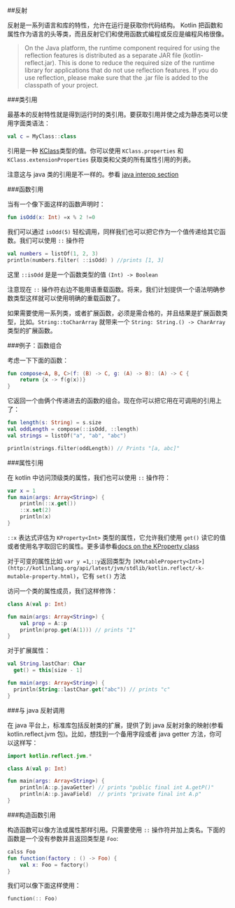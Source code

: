 ##反射

反射是一系列语言和库的特性，允许在运行是获取你代码结构。 Kotlin 把函数和属性作为语言的头等类，而且反射它们和使用函数式编程或反应是编程风格很像。

>On the Java platform, the runtime component required for using the reflection features is distributed as a separate JAR file (kotlin-reflect.jar). This is done to reduce the required size of the runtime library for applications that do not use reflection features. If you do use reflection, please make sure that the .jar file is added to the classpath of your project.

###类引用

最基本的反射特性就是得到运行时的类引用。要获取引用并使之成为静态类可以使用字面类语法：

```kotlin
val c = MyClass::class
```

引用是一种 [KClass](http://kotlinlang.org/api/latest/jvm/stdlib/kotlin.reflect/-k-class/index.html)类型的值。你可以使用 `KClass.properties` 和 `KClass.extensionProperties` 获取类和父类的所有属性引用的列表。

注意这与 java 类的引用是不一样的。参看 [java interop section](http://kotlinlang.org/docs/reference/java-interop.html#object-methods)


###函数引用

当有一个像下面这样的函数声明时：

```kotlin
fun isOdd(x: Int) =x % 2 !=0
```

我们可以通过 `isOdd(5)` 轻松调用，同样我们也可以把它作为一个值传递给其它函数。我们可以使用 `::` 操作符

```kotlin
val numbers = listOf(1, 2, 3)
println(numbers.filter( ::isOdd) ) //prints [1, 3]
```

这里 `::isOdd` 是是一个函数类型的值 `(Int) -> Boolean`

注意现在 `::` 操作符右边不能用语重载函数。将来，我们计划提供一个语法明确参数类型这样就可以使用明确的重载函数了。

如果需要使用一系列类，或者扩展函数，必须是需合格的，并且结果是扩展函数类型，比如。`String::toCharArray` 就带来一个 `String: String.() -> CharArray` 类型的扩展函数。

###例子：函数组合

考虑一下下面的函数：

```kotlin
fun compose<A, B, C>(f: (B) -> C, g: (A) -> B): (A) -> C {
    return {x -> f(g(x))}
}
```

它返回一个由俩个传递进去的函数的组合。现在你可以把它用在可调用的引用上了：

```kotlin
fun length(s: String) = s.size
val oddLength = compose(::isOdd, ::length)
val strings = listOf("a", "ab", "abc")

println(strings.filter(oddLength)) // Prints "[a, abc]"
```

###属性引用

在 kotlin 中访问顶级类的属性，我们也可以使用 `::` 操作符：

```kotlin
var x = 1
fun main(args: Array<String>) {
	println(::x.get())
	::x.set(2)
	println(x)
}
```

`::x` 表达式评估为 `KProperty<Int>` 类型的属性，它允许我们使用 `get()` 读它的值或者使用名字取回它的属性。更多请参看[docs on the KProperty class](http://kotlinlang.org/api/latest/jvm/stdlib/kotlin.reflect/-k-property.html)

对于可变的属性比如 `var y =1`,`::y`返回类型为 `[KMutableProperty<Int>](http://kotlinlang.org/api/latest/jvm/stdlib/kotlin.reflect/-k-mutable-property.html)`，它有 `set()` 方法

访问一个类的属性成员，我们这样修饰：

```kotlin
class A(val p: Int)

fun main(args: Array<String>) {
    val prop = A::p
    println(prop.get(A(1))) // prints "1"
}
```

对于扩展属性：

```kotlin
val String.lastChar: Char
  get() = this[size - 1]

fun main(args: Array<String>) {
  println(String::lastChar.get("abc")) // prints "c"
}
```

###与 java 反射调用

在 java 平台上，标准库包括反射类的扩展，提供了到 java 反射对象的映射(参看 kotlin.reflect.jvm 包)。比如，想找到一个备用字段或者 java getter 方法，你可以这样写：

```kotlin
import kotlin.reflect.jvm.*

class A(val p: Int)

fun main(args: Array<String>) {
    println(A::p.javaGetter) // prints "public final int A.getP()"
    println(A::p.javaField)  // prints "private final int A.p"
}
```

###构造函数引用

构造函数可以像方法或属性那样引用。只需要使用 `::` 操作符并加上类名。下面的函数是一个没有参数并且返回类型是 `Foo`:

```kotlin
calss Foo
fun function(factory : () -> Foo) {
	val x: Foo = factory()
}
```

我们可以像下面这样使用：

```kotlin
function(:: Foo)
```
